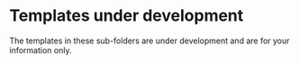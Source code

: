 # Templates under development
The templates in these sub-folders are under development and are for your
information only.